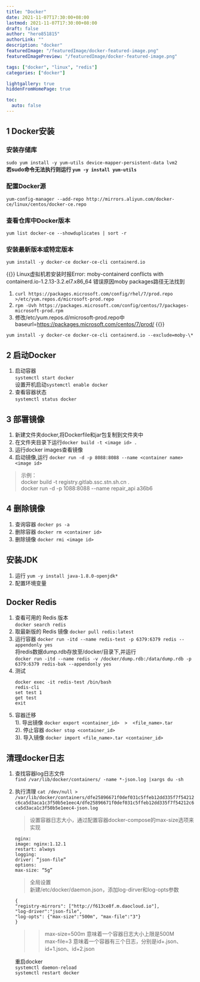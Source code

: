 ```yaml
---
title: "Docker"
date: 2021-11-07T17:30:00+08:00
lastmod: 2021-11-07T17:30:00+08:00
draft: false
author: "hero851815"
authorLink: ""
description: "docker"
featuredImage: "/featuredImage/docker-featured-image.png"
featuredImagePreview: "/featuredImage/docker-featured-image.png"

tags: ["docker", "linux", "redis"]
categories: ["docker"]

lightgallery: true
hiddenFromHomePage: true

toc:
  auto: false
---
```


## 1 Docker安装
### 安装存储库
`sudo yum install -y yum-utils device-mapper-persistent-data lvm2`  
**若sudo命令无法执行则运行 `yum -y install yum-utils`**

### 配置Docker源
`yum-config-manager --add-repo http://mirrors.aliyun.com/docker-ce/linux/centos/docker-ce.repo`
<!-- `yum-config-manager --add-repo https://download.docker.com/linux/centos/docker-ce.repo` -->

### 查看仓库中Docker版本
`yum list docker-ce --showduplicates | sort -r`

### 安装最新版本或特定版本
`yum install -y docker-ce docker-ce-cli containerd.io`

{{<admonition>}}
Linux虚拟机若安装时报Error: moby-containerd conflicts with containerd.io-1.2.13-3.2.el7.x86_64
错误原因moby packages路径无法找到  
 1. `curl https://packages.microsoft.com/config/rhel/7/prod.repo >/etc/yum.repos.d/microsoft-prod.repo`  
 2. `rpm -Uvh https://packages.microsoft.com/config/centos/7/packages-microsoft-prod.rpm`  
 3. 修改/etc/yum.repos.d/microsoft-prod.repo中baseurl=https://packages.microsoft.com/centos/7/prod/
{{</admonition>}}

`yum install -y docker-ce docker-ce-cli containerd.io --exclude=moby-\* `

## 2 启动Docker
1. 启动容器  
`systemctl start docker`  
设置开机启动`systemctl enable docker`
2. 查看容器状态  
`systemctl status docker`

## 3 部署镜像
1. 新建文件夹docker,将Dockerfile和jar包复制到文件夹中
2. 在文件夹目录下运行`docker build -t <image id> .`
3. 运行docker images查看镜像
4. 启动镜像,运行 `docker run -d -p 8088:8088 --name <container name> <image id>`  
>示例：  
 docker build -t registry.gitlab.ssc.stn.sh.cn .  
 docker run -d -p 1088:8088 --name repair_api a36b6

## 4 删除镜像
1. 查询容器 `docker ps -a`  
2. 删除容器 `docker rm <container id>`  
3. 删除镜像 `docker rmi <image id>`  

## 安装JDK
1. 运行 `yum -y install java-1.8.0-openjdk*`
2. 配置环境变量


## Docker Redis
1. 查看可用的 Redis 版本  
`docker search redis`
2. 取最新版的 Redis 镜像
`docker pull redis:latest`
3. 运行容器
`docker run -itd --name redis-test -p 6379:6379 redis --appendonly yes`  
将redis数据dump.rdb存放至/docker/目录下,并运行  
`docker run -itd --name redis -v /docker/dump.rdb:/data/dump.rdb -p 6379:6379 redis-bak --appendonly yes`
4. 测试
	```
	docker exec -it redis-test /bin/bash
	redis-cli
	set test 1
	get test
	exit
    ```
5. 容器迁移  
1). 导出镜像 `docker export <container_id>  >  <file_name>.tar`  
2). 停止容器 `docker stop <container_id>`  
3). 导入镜像 `docker import <file_name>.tar <container_id>`	

## 清理docker日志
1. 查找容器log日志文件  
`find /var/lib/docker/containers/ -name *-json.log |xargs du -sh`
2. 执行清理
`cat /dev/null > /var/lib/docker/containers/dfe25896671f0def031c5ffeb12dd335f7f54212c6ca5d3aca1c3f50b5e1eec4/dfe25896671f0def031c5ffeb12dd335f7f54212c6ca5d3aca1c3f50b5e1eec4-json.log`

    >设置容器日志大小，通过配置容器docker-compose的max-size选项来实现  
	```
	nginx:  
	image: nginx:1.12.1  
	restart: always  
	logging:  
	driver: “json-file”  
	options:  
	max-size: “5g” 
    ```

	>全局设置  
	新建/etc/docker/daemon.json，添加log-dirver和log-opts参数
	```
	{
	"registry-mirrors": ["http://f613ce8f.m.daocloud.io"],
	"log-driver":"json-file",
	"log-opts": {"max-size":"500m", "max-file":"3"}
	}
    ```
	>>max-size=500m 意味着一个容器日志大小上限是500M  
	>>max-file=3 意味着一个容器有三个日志，分别是id+.json、id+1.json、id+2.json  

	重启docker  
	`systemctl daemon-reload`  
	`systemctl restart docker`
